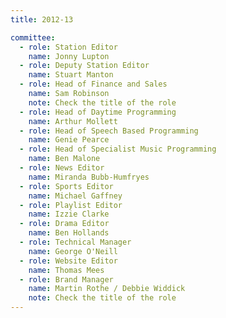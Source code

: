 ```yaml
---
title: 2012-13

committee:
  - role: Station Editor
    name: Jonny Lupton
  - role: Deputy Station Editor
    name: Stuart Manton
  - role: Head of Finance and Sales
    name: Sam Robinson
    note: Check the title of the role
  - role: Head of Daytime Programming
    name: Arthur Mollett
  - role: Head of Speech Based Programming
    name: Genie Pearce
  - role: Head of Specialist Music Programming
    name: Ben Malone
  - role: News Editor
    name: Miranda Bubb-Humfryes
  - role: Sports Editor
    name: Michael Gaffney
  - role: Playlist Editor
    name: Izzie Clarke
  - role: Drama Editor
    name: Ben Hollands
  - role: Technical Manager
    name: George O'Neill
  - role: Website Editor
    name: Thomas Mees
  - role: Brand Manager
    name: Martin Rothe / Debbie Widdick
    note: Check the title of the role
---
```

